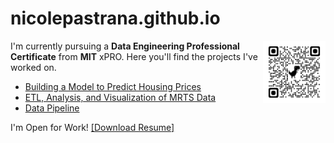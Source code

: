 # nicolepastrana.github.io
<a href="https://www.linkedin.com/in/nicolepastrana/" target="_blank" title="Nicole Pastrana's LinkedIn Profile"><img src="linkedin_qrcode.png" width=100px height=auto align=right></a>
<p>I'm currently pursuing a <strong>Data Engineering Professional Certificate</strong> from <strong>MIT</strong> xPRO. Here you'll find the projects I've worked on.</p>

<ul>
<li><a href="https://github.com/nicolepastrana/housing_price_prediction">Building a Model to Predict Housing Prices</a></li>
<li><a href="https://github.com/nicolepastrana/MRTS_ETL">ETL, Analysis, and Visualization of MRTS Data</a></li>
<li><a href="https://github.com/nicolepastrana/Data_Pipeline">Data Pipeline</a></li>
</ul>

I'm Open for Work! <a href="https://docs.google.com/document/d/1Eu-amv7EdEACEwb3OVRMbPS38lPqJJl8c1iaEsKWtTc/edit?usp=sharing">[Download Resume]</a>
